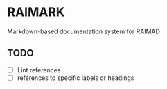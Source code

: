 # RAIMARK

Markdown-based documentation system for RAIMAD

## TODO

- [ ] Lint references
- [ ] references to specific labels or headings
